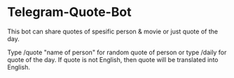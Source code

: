 # Telegram-Quote-Bot
This bot can share quotes of spesific person &amp; movie or just quote of the day. 

Type /quote "name of person" for random quote of person or type /daily for quote of the day.
If quote is not English, then quote will be translated into English.
